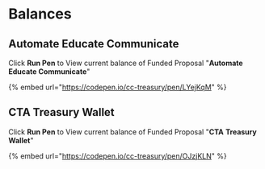 # Balances

## Automate Educate Communicate

Click **Run Pen** to View current balance of Funded Proposal "**Automate Educate Communicate**"

{% embed url="https://codepen.io/cc-treasury/pen/LYejKqM" %}

## CTA Treasury Wallet

Click **Run Pen** to View current balance of Funded Proposal "**CTA** **Treasury Wallet**"

{% embed url="https://codepen.io/cc-treasury/pen/OJzjKLN" %}
